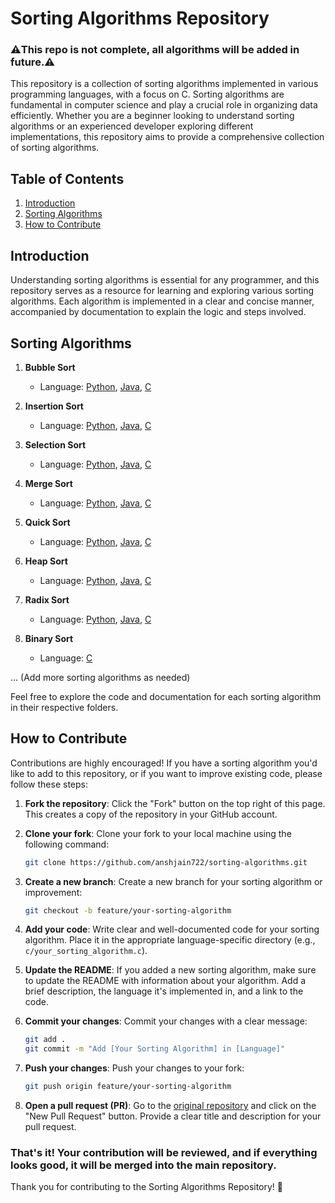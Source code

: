 # Sorting Algorithms Repository
### ⚠️This repo is not complete, all algorithms will be added in future.⚠️

This repository is a collection of sorting algorithms implemented in various programming languages, with a focus on C. Sorting algorithms are fundamental in computer science and play a crucial role in organizing data efficiently. Whether you are a beginner looking to understand sorting algorithms or an experienced developer exploring different implementations, this repository aims to provide a comprehensive collection of sorting algorithms.

## Table of Contents

1. [Introduction](#introduction)
2. [Sorting Algorithms](#sorting-algorithms)
3. [How to Contribute](#how-to-contribute)

## Introduction

Understanding sorting algorithms is essential for any programmer, and this repository serves as a resource for learning and exploring various sorting algorithms. Each algorithm is implemented in a clear and concise manner, accompanied by documentation to explain the logic and steps involved.

## Sorting Algorithms

1. **Bubble Sort**
   - Language: [Python](bubble_sort/bubble_sort.py), [Java](bubble_sort/BubbleSort.java), [C](bubble_sort/bubble_sort.c)

2. **Insertion Sort**
   - Language: [Python](insertion_sort/insertion_sort.py), [Java](insertion_sort/InsertionSort.java), [C](insertion_sort/insertion_sort.c)

3. **Selection Sort**
   - Language: [Python](selection_sort/selection_sort.py), [Java](selection_sort/SelectionSort.java), [C](selection_sort/selection_sort.c)

4. **Merge Sort**
   - Language: [Python](merge_sort/merge_sort.py), [Java](merge_sort/java/MergeSort.java), [C](merge_sort/c/merge_sort.c)

5. **Quick Sort**
   - Language: [Python](quick_sort/quick_sort.py), [Java](quick_sort/java/QuickSort.java), [C](quick_sort/c/quick_sort.c)

6. **Heap Sort**
   - Language: [Python](heap_sort/python/heap_sort.py), [Java](heap_sort/java/HeapSort.java), [C](heap_sort/c/heap_sort.c)

7. **Radix Sort**
   - Language: [Python](radix_sort/python/radix_sort.py), [Java](radix_sort/java/RadixSort.java), [C](radix_sort/c/radix_sort.c)
     
8. **Binary Sort**
   - Language: [C](Binary_sort/binary_sort.c)

... (Add more sorting algorithms as needed)

Feel free to explore the code and documentation for each sorting algorithm in their respective folders.

## How to Contribute

Contributions are highly encouraged! If you have a sorting algorithm you'd like to add to this repository, or if you want to improve existing code, please follow these steps:

1. **Fork the repository**: Click the "Fork" button on the top right of this page. This creates a copy of the repository in your GitHub account.

2. **Clone your fork**: Clone your fork to your local machine using the following command:

   ```bash
   git clone https://github.com/anshjain722/sorting-algorithms.git
   ```

3. **Create a new branch**: Create a new branch for your sorting algorithm or improvement:

   ```bash
   git checkout -b feature/your-sorting-algorithm
   ```

4. **Add your code**: Write clear and well-documented code for your sorting algorithm. Place it in the appropriate language-specific directory (e.g., `c/your_sorting_algorithm.c`).

5. **Update the README**: If you added a new sorting algorithm, make sure to update the README with information about your algorithm. Add a brief description, the language it's implemented in, and a link to the code.

6. **Commit your changes**: Commit your changes with a clear message:

   ```bash
   git add .
   git commit -m "Add [Your Sorting Algorithm] in [Language]"
   ```

7. **Push your changes**: Push your changes to your fork:

   ```bash
   git push origin feature/your-sorting-algorithm
   ```

8. **Open a pull request (PR)**: Go to the [original repository](https://github.com/anshjain722/Sorting-Algorithms/) and click on the "New Pull Request" button. Provide a clear title and description for your pull request.

### That's it! Your contribution will be reviewed, and if everything looks good, it will be merged into the main repository.

Thank you for contributing to the Sorting Algorithms Repository! 🚀

